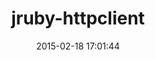 ---
layout: post
title:  "jruby-httpclient"
repo:   "aesterline/jruby-httpclient"
date:   2015-02-18 17:01:44
gemurl: http://github.com/aesterline/jruby-httpclient
---